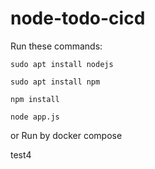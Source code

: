 # node-todo-cicd

Run these commands:


`sudo apt install nodejs`


`sudo apt install npm`


`npm install`

`node app.js`

or Run by docker compose

test4

